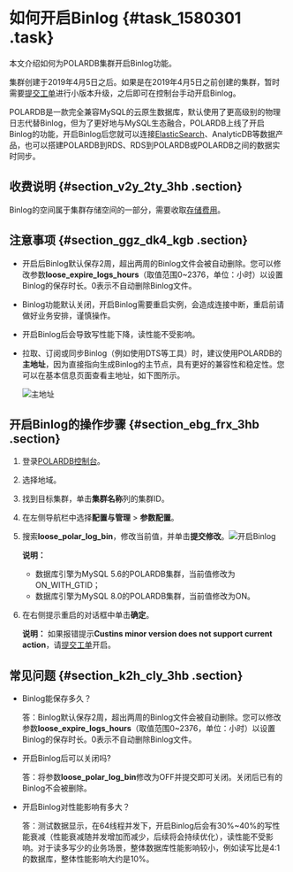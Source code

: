 # 如何开启Binlog {#task_1580301 .task}

本文介绍如何为POLARDB集群开启Binlog功能。

集群创建于2019年4月5日之后。如果是在2019年4月5日之前创建的集群，暂时需要[提交工单](https://workorder-intl.console.aliyun.com/console.htm?spm=a2c63.p38356.879954.9.1e4c6de0nw8Nvt#/ticket/createIndex)进行小版本升级，之后即可在控制台手动开启Binlog。

POLARDB是一款完全兼容MySQL的云原生数据库，默认使用了更高级别的物理日志代替Binlog，但为了更好地与MySQL生态融合，POLARDB上线了开启Binlog的功能，开启Binlog后您就可以连接[ElasticSearch](https://www.alibabacloud.com/help/zh/doc-detail/90777.htm)、AnalyticDB等数据产品，也可以搭建POLARDB到RDS、RDS到POLARDB或POLARDB之间的数据实时同步。

## 收费说明 {#section_v2y_2ty_3hb .section}

Binlog的空间属于集群存储空间的一部分，需要收取[存储费用](../intl.zh-CN/产品定价/规格与定价.md#)。

## 注意事项 {#section_ggz_dk4_kgb .section}

-   开启后Binlog默认保存2周，超出两周的Binlog文件会被自动删除。您可以修改参数**loose\_expire\_logs\_hours**（取值范围0~2376，单位：小时）以设置Binlog的保存时长。0表示不自动删除Binlog文件。
-   Binlog功能默认关闭，开启Binlog需要重启实例，会造成连接中断，重启前请做好业务安排，谨慎操作。
-   开启Binlog后会导致写性能下降，读性能不受影响。
-   拉取、订阅或同步Binlog（例如使用DTS等工具）时，建议使用POLARDB的**主地址**，因为直接指向生成Binlog的主节点，具有更好的兼容性和稳定性。您可以在基本信息页面查看主地址，如下图所示。

    ![主地址](http://static-aliyun-doc.oss-cn-hangzhou.aliyuncs.com/assets/img/155021/156715935743468_zh-CN.png)


## 开启Binlog的操作步骤 {#section_ebg_frx_3hb .section}

1.  登录[POLARDB控制台](https://polardb.console.aliyun.com)。
2.  选择地域。
3.  找到目标集群，单击**集群名称**列的集群ID。
4.  在左侧导航栏中选择**配置与管理** \> **参数配置**。
5.  搜索**loose\_polar\_log\_bin**，修改当前值，并单击**提交修改**。![开启Binlog](http://static-aliyun-doc.oss-cn-hangzhou.aliyuncs.com/assets/img/155030/156715935743470_zh-CN.png)

 

    **说明：** 

    -   数据库引擎为MySQL 5.6的POLARDB集群，当前值修改为ON\_WITH\_GTID；
    -   数据库引擎为MySQL 8.0的POLARDB集群，当前值修改为ON。
6.  在右侧提示重启的对话框中单击**确定**。 

    **说明：** 如果报错提示**Custins minor version does not support current action**，请[提交工单](https://workorder-intl.console.aliyun.com/console.htm?spm=a2c63.p38356.879954.9.1e4c6de0nw8Nvt#/ticket/createIndex)开启。


## 常见问题 {#section_k2h_cly_3hb .section}

-   Binlog能保存多久？

    答：Binlog默认保存2周，超出两周的Binlog文件会被自动删除。您可以修改参数**loose\_expire\_logs\_hours**（取值范围0~2376，单位：小时）以设置Binlog的保存时长。0表示不自动删除Binlog文件。

-   开启Binlog后可以关闭吗?

    答：将参数**loose\_polar\_log\_bin**修改为OFF并提交即可关闭。关闭后已有的Binlog不会被删除。

-   开启Binlog对性能影响有多大？

    答：测试数据显示，在64线程并发下，开启Binlog后会有30%~40%的写性能衰减（性能衰减随并发增加而减少，后续将会持续优化），读性能不受影响。对于读多写少的业务场景，整体数据库性能影响较小，例如读写比是4:1的数据库，整体性能影响大约是10%。


